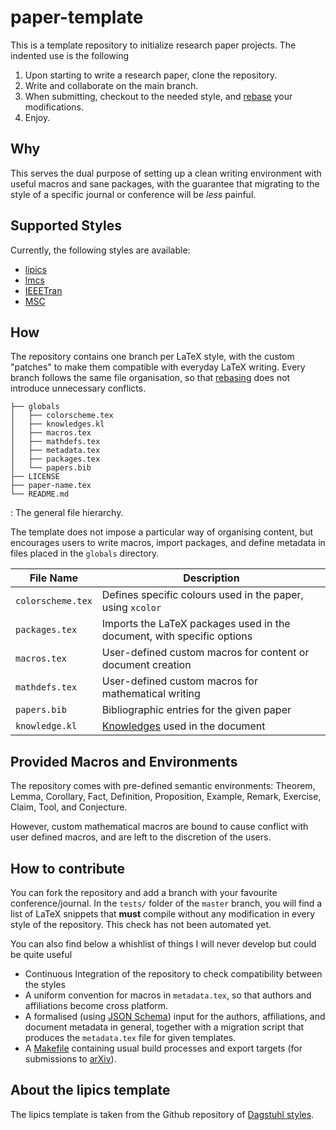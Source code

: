 # paper-template

This is a template repository to initialize research paper projects.
The indented use is the following

1. Upon starting to write a research paper, clone the repository.
2. Write and collaborate on the main branch.
3. When submitting, checkout to the needed style, and [rebase][] your
   modifications.
4. Enjoy.

## Why

This serves the dual purpose of setting up a clean writing environment
with useful macros and sane packages, with the guarantee that migrating to
the style of a specific journal or conference will be *less* painful.

## Supported Styles

Currently, the following styles are available:

- [lipics][]
- [lmcs][]
- [IEEETran][]
- [MSC][]


[lipics]: https://github.com/dagstuhl-publishing/styles/tree/master
[lmcs]: https://lmcs.episciences.org/
[IEEETran]: https://www.ieee.org/conferences/publishing/templates.html
[MSC]: https://www.cambridge.org/core/journals/mathematical-structures-in-computer-science/information/author-instructions

## How

The repository contains one branch per LaTeX style, with the custom
"patches" to make them compatible with everyday LaTeX writing.
Every branch follows the same file organisation, so that [rebasing][rebase]
does not introduce unnecessary conflicts.

```
├── globals
│   ├── colorscheme.tex
│   ├── knowledges.kl
│   ├── macros.tex
│   ├── mathdefs.tex
│   ├── metadata.tex
│   ├── packages.tex
│   └── papers.bib
├── LICENSE
├── paper-name.tex
└── README.md
```

: The general file hierarchy.

The template does not impose a particular way of organising content, but
encourages users to write macros, import packages, and define metadata in
files placed in the `globals` directory.

| File Name | Description |
| --------- | ----------- |
| `colorscheme.tex` | Defines specific colours used in the paper, using `xcolor` |
| `packages.tex` | Imports the LaTeX packages used in the document, with specific options |
| `macros.tex` | User-defined custom macros for content or document creation |
| `mathdefs.tex` | User-defined custom macros for mathematical writing |
| `papers.bib` | Bibliographic entries for the given paper |
| `knowledge.kl` | [Knowledges][] used in the document |


## Provided Macros and Environments

The repository comes with pre-defined semantic environments: Theorem,
Lemma, Corollary, Fact, Definition, Proposition, Example, Remark,
Exercise, Claim, Tool, and Conjecture.

However, custom mathematical macros are bound to cause conflict with
user defined macros, and are left to the discretion of the users.

## How to contribute

You can fork the repository and add a branch with your favourite
conference/journal. In the `tests/` folder of the `master` branch, you
will find a list of LaTeX snippets that **must** compile without any
modification in every style of the repository. This check has not been
automated yet.

You can also find below a whishlist of things I will never develop
but could be quite useful

- Continuous Integration of the repository to check compatibility
  between the styles
- A uniform convention for macros in `metadata.tex`, so that
  authors and affiliations become cross platform.
- A formalised (using [JSON Schema][]) input for the authors,
  affiliations, and document metadata in general,
  together with a migration script that produces the
  `metadata.tex` file for given templates.
- A [Makefile][] containing usual build processes
  and export targets (for submissions to [arXiv][]).

[Knowledges]: https://www.ctan.org/pkg/knowledge
[JSON Schema]: https://json-schema.org/
[Makefile]: https://fr.wikipedia.org/wiki/Make
[arXiv]: https://arxiv.org/
[rebase]: https://git-scm.com/docs/git-rebase

## About the lipics template

The lipics template is taken from the Github repository
of [Dagstuhl styles](https://github.com/dagstuhl-publishing/styles/tree/master).
